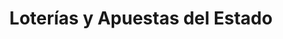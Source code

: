 ---
title: "Loterías y Apuestas del Estado"
url: /castilblanco/loterias-y-apuestas-del-estado/
shop: lotería
---